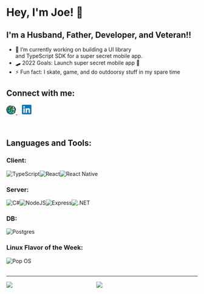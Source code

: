 # Hey, I'm Joe! 👋

## I'm a Husband, Father, Developer, and Veteran!!

- 🌱 I’m currently working on building a UI library <br/> and TypeScript SDK for a super secret mobile app.
- 🛹 2022 Goals: Launch super secret mobile app 🤣
- ⚡ Fun fact: I skate, game, and do outdoorsy stuff in my spare time

## Connect with me:

<a href="https://www.tripointdev.com/">
<img width="5%" src="./img/earth.svg" />
</a>
&nbsp;&nbsp;
<a href="https://www.linkedin.com/in/joseph-m-valdez/">
<img width="5%" src="./img/linkedin.svg" />
</a>

&nbsp;&nbsp;

## Languages and Tools:

### Client:

<img align="left" alt="TypeScript" src ="https://img.shields.io/badge/typescript-%23007ACC.svg?style=for-the-badge&logo=typescript&logoColor=white" />
<img align="left" alt="React" src ="https://img.shields.io/badge/react-%2320232a.svg?style=for-the-badge&logo=react&logoColor=%2361DAFB" />
<img align="left" alt="React Native" src ="https://img.shields.io/badge/react_native-%2320232a.svg?style=for-the-badge&logo=react&logoColor=%2361DAFB" />

&nbsp;&nbsp;

### Server:

<img align="left" alt="C#" src ="https://img.shields.io/badge/c%23-%23239120.svg?style=for-the-badge&logo=c-sharp&logoColor=white" />
<img align="left" alt="NodeJS" src ="https://img.shields.io/badge/node.js-6DA55F?style=for-the-badge&logo=node.js&logoColor=white" />
<img align="left" alt="Express" src ="https://img.shields.io/badge/express.js-%23404d59.svg?style=for-the-badge&logo=express&logoColor=%2361DAFB" />
<img align="left" alt=".NET" src ="https://img.shields.io/badge/.NET-5C2D91?style=for-the-badge&logo=.net&logoColor=white" />

&nbsp;&nbsp;

### DB:

<img align="left" alt="Postgres" src ="https://img.shields.io/badge/postgres-%23316192.svg?style=for-the-badge&logo=postgresql&logoColor=white" />

&nbsp;&nbsp;

### Linux Flavor of the Week:

<img align="left" alt="Pop OS" src ="https://img.shields.io/badge/Pop!_OS-48B9C7?style=for-the-badge&logo=Pop!_OS&logoColor=white" />

<br />
<br />

---

<img align="left" width="47%" src="https://github-readme-stats.vercel.app/api?username=tripoint-jmv&show_icons=true&theme=gruvbox&count_private=true" />

<img align="left" width="47%" src="https://github-readme-stats.vercel.app/api/top-langs/?username=tripoint-jmv&layout=compact&theme=gruvbox" />

[website]: https://www.tripointdev.com/
[linkedin]: https://www.linkedin.com/in/joseph-m-valdez/
